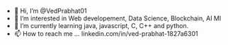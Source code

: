 - 👋 Hi, I’m @VedPrabhat01
- 👀 I’m interested in Web developement, Data Science, Blockchain, AI Ml
- 🌱 I’m currently learning java, javascript, C, C++ and python.
- 📫 How to reach me ... linkedin.com/in/ved-prabhat-1827a6301

<!---
VedPrabhat01/VedPrabhat01 is a ✨ special ✨ repository because its `README.md` (this file) appears on your GitHub profile.
You can click the Preview link to take a look at your changes.
--->
